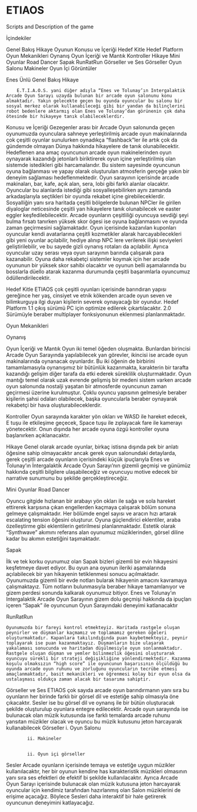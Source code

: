 # ETIAOS
Scripts and Description of the game

İçindekiler

Genel Bakış
Hikaye
Oyunun Konusu ve İçeriği
Hedef Kitle
Hedef Platform
Oyun Mekanikleri
Oynanış
Oyun İçeriği ve Mantık
Kontroller
Hikaye
Mini Oyunlar
Road Dancer
Sapak
RunRatRun
Görseller ve Ses
Görseller
Oyun Salonu
Makineler
Oyun İçi Görüntüler















  Enes Ünlü
Genel Bakış
Hikaye

		E.T.I.A.O.S. yani diğer adıyla “Enes ve Tolunay’ın Intergalaktik Arcade Oyun Sarayı uzayda bulunan bir arcade oyun salonunu konu almaktadır. Yakın gelecekte geçen bu oyunda oyuncular bu salonu bir sosyal merkez olarak kullanabileceği gibi bir yandan da bilinçlerini robot bedenlere aktarmış olan Enes ve Tolunay’dan görünenin çok daha ötesinde bir hikayeye tanık olabileceklerdir. 
 
Konusu ve İçeriği
Gezegenler arası bir Arcade Oyun salonunda geçen oyunumuzda oyunculara sahneye yerleştirilmiş arcade oyun makinalarında çok çeşitli oyunlar sunulurken oynadıkça “flashback”ler ile artık çok da gündemde olmayan Dünya hakkında hikayelere de tanık olunabilecektir. Hedeflenen ana amaç oyuncunun arcade oyun makinelerinden oyun oynayarak kazandığı jetonlarlı biriktirerek oyun içine yerleştirilmiş olan sistemde istedikleri gibi harcamalarıdır. Bu sistem sayesinde oyuncunun oyuna bağlanması ve yapay olarak oluşturulan atmosferin gerçeğe yakın bir deneyim sağlaması hedeflenmektedir. Oyun sarayının içerisinde arcade makinaları, bar, kafe, açık alan, sera, lobi gibi farklı alanlar olacaktır. Oyuncular bu alanlarda istediği gibi sosyalleşebilirken aynı zamanda arkadaşlarıyla seçtikleri bir oyunda rekabet içine girebileceklerdir. Sosyalliğin yanı sıra haritada çeşitli bölgelerde bulunan NPCler ile girilen diyaloglar neticesinde çeşitli yan hikayelere tanık olunabilecek ve easter eggler keşfedilebilecektir.  Arcade oyunların çeşitliliği oyuncuya sevdiği şeyi bulma fırsatı tanırken yüksek skor ögesi ise oyuna bağlanmasını ve oyunda zaman geçirmesini sağlamaktadır. Oyun içerisinde kazanılan kuponları oyuncular kendi avatarlarına çeşitli kozmetikler alarak harcayabilecekleri gibi yeni oyunlar açılabilir, hediye alınıp NPC lere verilerek ilişki seviyeleri geliştirilebilir, ve bu sayede gizli oynanış rotaları da açılabilir. Ayrıca oyuncular uzay serası veya oyun sarayının barında çalışarak para kazanabilir. Oyuna daha rekabetçi sistemler koymak için her arcade oyununun bir yüksek skor sahibi olacaktır ve oyunun belli aşamalarında bu bosslarla düello atarak kazanma durumunda çeşitli başarımlarla oyuncumuz ödüllendirilecektir. 

Hedef Kitle
ETIAOS çok çeşitli oyunları içerisinde barındıran yapısı gereğince her yaş, cinsiyet ve etnik kökenden arcade oyun seven ve bilimkurguya ilgi duyan kişilerin severek oynayacağı bir oyundur.
Hedef Platform 
	1.1 çıkış sürümü PC için optimize edilerek çıkartılacaktır. 2.0 Sürümüyle beraber multiplayer fonksiyonunun eklenmesi planlanmaktadır.
	

	
Oyun Mekanikleri

Oynanış

Oyun İçeriği ve Mantık
Oyun iki temel öğeden oluşmakta. Bunlardan birincisi Arcade Oyun Sarayında yapılabilecek yan görevler, ikincisi ise arcade oyun makinalarında oynanacak oyunlardır. Bu iki öğenin de birbirini tamamlamasıyla oynanışımız bir bütünlük kazanmakta, karakterin bir tarafta kazandığı gelişim diğer tarafa da etki ederek süreklilik oluşturmaktadır. Oyun mantığı temel olarak uzak evrende gelişmiş bir medeni sistem varken arcade oyun salonunda nostalji yaşatan bir atmosferde oyuncunun zaman geçirmesi üzerine kurulmuştur. Çoklu oyuncu yapısının gelmesiyle beraber kişilerin şahsi odaları olabilecek, başka oyuncularla beraber oynayarak rekabetçi bir hava oluşturabileceklerdir.

Kontroller
	Oyun sarayında karakter yön okları ve WASD ile hareket edecek, E tuşu ile etkileşime geçecek, Space tuşu ile zıplayacak fare ile kamerayı yönetecektir. Onun dışında her arcade oyuna özgü kontroller oyuna başlanırken açıklanacaktır.

Hikaye
	Genel olarak arcade oyunlar, birkaç istisna dışında pek bir anlatı öğesine sahip olmayacaktır ancak gerek oyun salonundaki detaylarda, gerek çeşitli arcade oyunların içerisindeki küçük ipuçlarıyla Enes ve Tolunay’ın İntergalaktik Arcade Oyun Sarayı’nın gizemli geçmişi ve günümüz hakkında çeşitli bilgilere ulaşabileceğiz ve oyuncuyu motive edecek bir narrative sunumunu bu şekilde gerçekleştireceğiz.







































Mini Oyunlar
Road Dancer



Oyuncu gitgide hızlanan bir arabayı yön okları ile sağa ve sola hareket ettirerek karşısına çıkan engellerden kaçmaya çalışarak bölüm sonuna gelmeye çalışmaktadır. Her bölümde engel sayısı ve aracın hızı artarak escalating tension öğesini oluşturur. Oyuna güçlendirici eklentiler, araba özelleştirme gibi eklentilerin getirilmesi planlanmaktadır. Estetik olarak “Synthwave” akımını referans alan oyunumuz müziklerinden, görsel diline kadar bu akımın estetiğini taşımaktadır.

Sapak


İlk ve tek korku oyunumuz olan Sapak bizleri gizemli bir evin hikayesini keşfetmeye davet ediyor. Bu oyun ana oyunun ileriki aşamalarında açılabilecek bir yan hikayenin tetiklenmesi sonucu açılmaktadır. Oyunumuzda gizemli bir evde notları bularak hikayenin amacını kavramaya çalışmaktayız. Tüm notların bulunmasıyla beraber hikaye tamamlanıyor ve gizem perdesi sonunda kalkarak oyunumuz bitiyor. Enes ve Tolunay’ın Intergalaktik Arcade Oyun Sarayının gizem dolu geçmişi hakkında da ipuçları içeren “Sapak” ile oyuncunun Oyun Sarayındaki deneyimi katlanacaktır

RunRatRun

	Oyunumuzda bir fareyi kontrol etmekteyiz. Haritada rastgele oluşan peynirler ve düşmanlar kaçmamız ve toplamamız gereken öğeleri oluşturmaktadır. Kapanlara takılındığında puan kaybetmekteyiz, peynir toplayarak ise puan kazanmaktayız. Düşmanların bize ulaşarak yakalaması sonucunda ve haritadan düşülmesiyle oyun sonlanmaktadır. Rastgele oluşan düşman ve yemler bilinmezlik öğesini oluşturarak oyuncuyu sürekli bir strateji değişikliğine yönlendirmektedir. Kazanma koşulu olmaksızın “high score” ile oyuncunun başarısının ölçüldüğü bu oyunda arcade oyun ruhunu ve zorluğunu oyuncuların tecrübe etmesi amaçlanmaktadır, basit mekanikleri ve öğrenmesi kolay bir oyun olsa da ustalaşması oldukça zaman alacak bir tasarıma sahiptir.
		
 Görseller ve Ses
ETIAOS çok sayıda arcade oyun barındırmanın yanı sıra bu oyunların her birinde farklı bir görsel dil ve estetiğe sahip olmasıyla öne çıkacaktır. Sesler ise bu görsel dil ve oynanış ile bir bütün oluşturacak şekilde oluşturulup oyunlara entegre edilecektir. Arcade oyun sarayında ise bulunacak olan müzik kutusunda ise farklı temalarda arcade ruhunu yansıtan müzikler olacak ve oyuncu bu müzik kutusunu jeton harcayarak kullanabilecek
   Görseller
			i.	Oyun Salonu
			

			ii. Makineler


			ii. Oyun içi görseller

Sesler
	Arcade oyunların içerisinde temaya ve estetiğe uygun müzikler kullanılacaktır, her bir oyunun kendine has karakteristik müzikleri olmasının yanı sıra ses efektleri de efektif bi şekilde kullanılacaktır. Ayrıca Arcade Oyun Sarayı içerisinde bulunacak olan müzik kutusuna jeton harcayarak oyuncular için kendimiz tarafından hazırlanmış olan Salon müziklerini de erişime açacağız. Böylece Sesleri daha interaktif bir hale getirerek oyuncunun deneyimini katlayacağız.	
